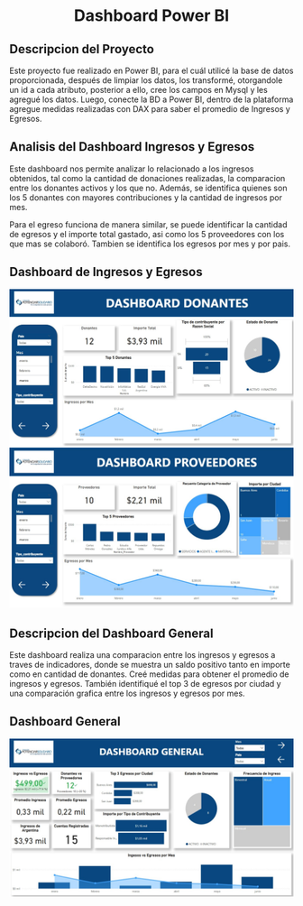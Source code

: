 <h1 align="center"> Dashboard Power BI </h1>

## Descripcion del Proyecto
<div >
Este proyecto fue realizado en Power BI, para el cuál utilicé la base de datos proporcionada, después de limpiar los datos, los transformé, otorgandole un id a cada atributo, posterior a ello, cree los campos en Mysql y les agregué los datos.
Luego, conecte la BD a Power BI, dentro de la plataforma agregue medidas realizadas con DAX para saber el promedio de Ingresos y Egresos.
</div>

## Analisis del Dashboard Ingresos y Egresos
Este dashboard nos permite analizar lo relacionado a los ingresos obtenidos, tal como la cantidad de donaciones realizadas, la comparacion entre los donantes activos y los que no. Además, se identifica quienes son los 5 donantes con mayores contribuciones y  la cantidad de ingresos por mes.

Para el egreso funciona de manera similar, se puede identificar la cantidad de egresos y el importe total gastado, asi como los 5 proveedores con los que mas se colaboró. Tambien se identifica los egresos por mes y por pais.

<h2>Dashboard de Ingresos y Egresos</h2> 
<img src="ing.jpg">
<img src="egr.jpg">

## Descripcion del Dashboard General
Este dashboard realiza una comparacion entre los ingresos y egresos a traves de indicadores, donde se muestra un saldo positivo tanto en importe como en cantidad de donantes. Creé medidas para obtener el promedio de ingresos y egresos. También identifiqué el top 3 de egresos por ciudad y una comparación grafica entre los ingresos y egresos por mes.
<h2>Dashboard General</h2> 
<img src="general.jpg">
